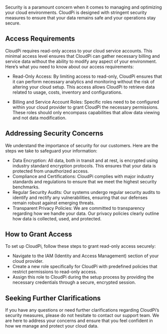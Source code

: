 Security is a paramount concern when it comes to managing and optimizing your cloud 
environments. CloudPi is designed with stringent security measures to ensure that your data 
remains safe and your operations stay secure.
## Access Requirements
CloudPi requires read-only access to your cloud service accounts. This minimal access level 
ensures that CloudPi can gather necessary billing and service data without the ability to 
modify any aspect of your environment. Here’s what you need to know about our access 
requirements:

- Read-Only Access: By limiting access to read-only, CloudPi ensures that it can 
perform necessary analytics and monitoring without the risk of altering your cloud 
setup. This access allows CloudPi to retrieve data related to usage, costs, inventory 
and configurations.

- Billing and Service Account Roles: Specific roles need to be configured within your 
cloud provider to grant CloudPi the necessary permissions. These roles should only 
encompass capabilities that allow data viewing and not data modification.

## Addressing Security Concerns
We understand the importance of security for our customers. Here are the steps we take to 
safeguard your information:
- Data Encryption: All data, both in transit and at rest, is encrypted using industry standard encryption protocols. This ensures that your data is protected from 
unauthorized access.
- Compliance and Certifications: CloudPi complies with major industry standards and 
regulations to ensure that we meet the highest security benchmarks.
- Regular Security Audits: Our systems undergo regular security audits to identify and 
rectify any vulnerabilities, ensuring that our defenses remain robust against 
emerging threats.
- Transparent Privacy Policies: We are committed to transparency regarding how we 
handle your data. Our privacy policies clearly outline how data is collected, used, and 
protected.

## How to Grant Access
To set up CloudPi, follow these steps to grant read-only access securely:
- Navigate to the IAM (Identity and Access Management) section of your cloud 
provider.
- Create a new role specifically for CloudPi with predefined policies that restrict 
permissions to read-only access.
- Assign this role to CloudPi during the setup process by providing the necessary 
credentials through a secure, encrypted session.

## Seeking Further Clarifications
If you have any questions or need further clarifications regarding CloudPi’s security 
measures, please do not hesitate to contact our support team. We are here to address your 
concerns and ensure that you feel confident in how we manage and protect your cloud 
data.